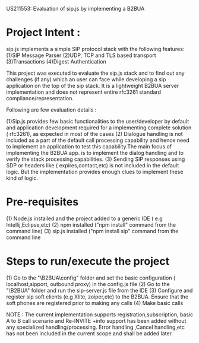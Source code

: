 US211553: Evaluation of sip.js by implementing a B2BUA 

Project Intent :     
===============
sip.js implements a simple SIP protocol stack with the following features:
(1)SIP Message Parser
(2)UDP, TCP and TLS based transport
(3)Transactions
(4)Digest Authentication

This project was executed to evaluate the sip.js stack and to find out any challenges (if any)
which an user can face while developing a sip application on the top of the sip stack. It
is a lightweight B2BUA server implementation and does not represent entire rfc3261 standard
compliance/representation.

Following are few evaluation details :

(1)Sip.js provides few basic functionalities to the user/developer by default and  application
development required for a implementing complete solution ( rfc3261), as expected in most of the
cases
(2) Dialogue handling is not included as a part of the default call processing capability and hence
need to implement an application to test this capability.The main focus of implementing the B2BUA app. 
is to implement the dialog handling and to verify the stack processing capabilities.
(3) Sending SIP responses using SDP or headers like ( expires,contact,etc) is not included in the
default logic. But the implementation provides enough clues to implement these kind of logic.

Pre-requisites
==============
(1) Node.js installed and the project added to a generic IDE ( e.g Intellij,Eclipse,etc)
(2) npm installed ("npm install" command from the command line)
(3) sip.js installed ("npm install sip" command from the command line

Steps to run/execute the project
================================
(1) Go to the  "\B2BUA\config\" folder and set the basic configuration ( localhost,sipport,
outbound proxy) in the config.js file
(2) Go to the "\B2BUA\"  folder and run the sip-server.js file from the IDE
(3) Configure and register sip soft clients (e.g Xlite, zoiper,etc) to the B2BUA.
Ensure that the soft phones are registered prior to making any calls
(4) Make basic calls 


NOTE :  The current implementation supports registration,subscription, basic  A to B call scenario 
and Re-INVITE +info support has been added without any specialized handling/processing. Error handling
,Cancel handling,etc has not been included in the current scope and shall be added later.





